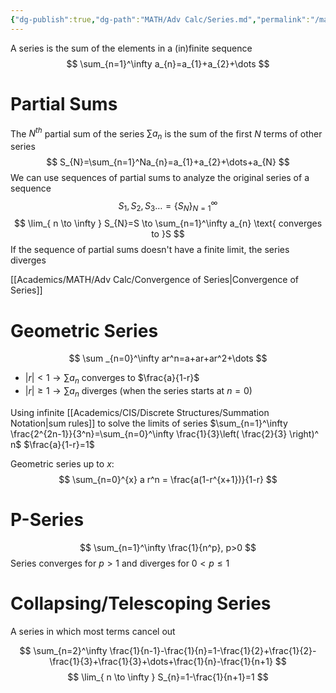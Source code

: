 ```yaml
---
{"dg-publish":true,"dg-path":"MATH/Adv Calc/Series.md","permalink":"/math/adv-calc/series/","created":"2024-09-11T12:58:26.689-04:00","updated":"2025-07-08T11:02:45.999-04:00"}
---
```


 A series is the sum of the elements in a (in)finite sequence
$$
\sum_{n=1}^\infty a_{n}=a_{1}+a_{2}+\dots
$$
# Partial Sums
The $N^{th}$ partial sum of the series $\sum a_{n}$ is the sum of the first $N$ terms of other series
$$
S_{N}=\sum_{n=1}^Na_{n}=a_{1}+a_{2}+\dots+a_{N}
$$
We can use sequences of partial sums to analyze the original series of a sequence
$$
S_{1},S_{2},S_{3}\dots=\{S_{N}\}_{N=1}^\infty
$$
$$
\lim_{ n \to \infty } S_{N}=S \to \sum_{n=1}^\infty a_{n} \text{ converges to }S
$$
If the sequence of partial sums doesn't have a finite limit, the series diverges

[[Academics/MATH/Adv Calc/Convergence of Series\|Convergence of Series]]
# Geometric Series
$$
\sum _{n=0}^\infty ar^n=a+ar+ar^2+\dots
$$
- $|r|<1\to \sum a_{n}$ converges to $\frac{a}{1-r}$
- $|r|\geq1\to \sum a_{n}$ diverges
(when the series starts at $n = 0$)

Using infinite [[Academics/CIS/Discrete Structures/Summation Notation\|sum rules]] to solve the limits of series 
$\sum_{n=1}^\infty \frac{2^{2n-1}}{3^n}=\sum_{n=0}^\infty \frac{1}{3}\left( \frac{2}{3} \right)^ n$
$\frac{a}{1-r}=1$

Geometric series up to $x:$
$$
\sum_{n=0}^{x} a r^n = \frac{a(1-r^{x+1})}{1-r}
$$
# P-Series
$$
\sum_{n=1}^\infty \frac{1}{n^p}, p>0
$$
Series converges for $p>1$ and diverges for $0<p\leq1$ 
# Collapsing/Telescoping Series
A series in which most terms cancel out

$$
\sum_{n=2}^\infty \frac{1}{n-1}-\frac{1}{n}=1-\frac{1}{2}+\frac{1}{2}-\frac{1}{3}+\frac{1}{3}+\dots+\frac{1}{n}-\frac{1}{n+1}
$$
$$
\lim_{ n \to \infty } S_{n}=1-\frac{1}{n+1}=1
$$
